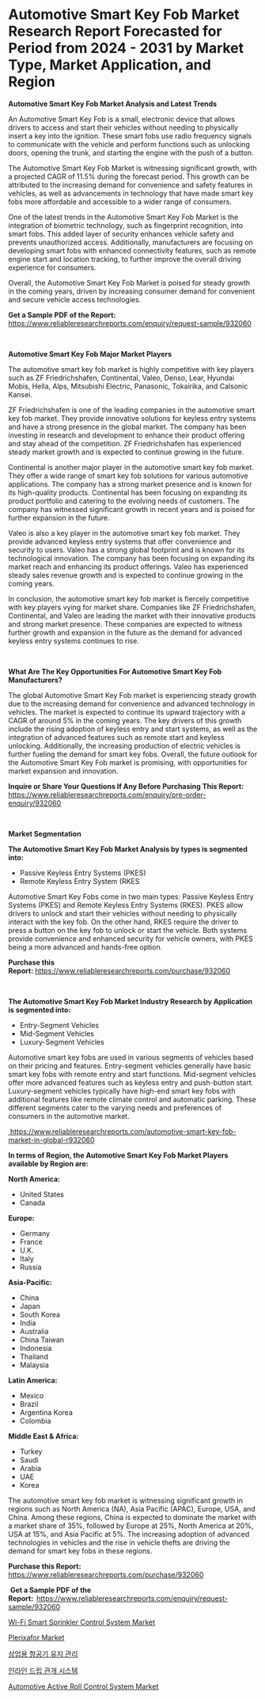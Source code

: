 <p><h1>Automotive Smart Key Fob Market Research Report Forecasted for Period from 2024 -  2031 by Market Type, Market Application, and Region</h1></p><p><strong>Automotive Smart Key Fob Market Analysis and Latest Trends</strong></p>
<p><p>An Automotive Smart Key Fob is a small, electronic device that allows drivers to access and start their vehicles without needing to physically insert a key into the ignition. These smart fobs use radio frequency signals to communicate with the vehicle and perform functions such as unlocking doors, opening the trunk, and starting the engine with the push of a button.</p><p>The Automotive Smart Key Fob Market is witnessing significant growth, with a projected CAGR of 11.5% during the forecast period. This growth can be attributed to the increasing demand for convenience and safety features in vehicles, as well as advancements in technology that have made smart key fobs more affordable and accessible to a wider range of consumers.</p><p>One of the latest trends in the Automotive Smart Key Fob Market is the integration of biometric technology, such as fingerprint recognition, into smart fobs. This added layer of security enhances vehicle safety and prevents unauthorized access. Additionally, manufacturers are focusing on developing smart fobs with enhanced connectivity features, such as remote engine start and location tracking, to further improve the overall driving experience for consumers.</p><p>Overall, the Automotive Smart Key Fob Market is poised for steady growth in the coming years, driven by increasing consumer demand for convenient and secure vehicle access technologies.</p></p>
<p><strong>Get a Sample PDF of the Report:&nbsp;</strong> <a href="https://www.reliableresearchreports.com/enquiry/request-sample/932060">https://www.reliableresearchreports.com/enquiry/request-sample/932060</a></p>
<p>&nbsp;</p>
<p><strong>Automotive Smart Key Fob Major Market Players</strong></p>
<p><p>The automotive smart key fob market is highly competitive with key players such as ZF Friedrichshafen, Continental, Valeo, Denso, Lear, Hyundai Mobis, Hella, Alps, Mitsubishi Electric, Panasonic, Tokairika, and Calsonic Kansei. </p><p>ZF Friedrichshafen is one of the leading companies in the automotive smart key fob market. They provide innovative solutions for keyless entry systems and have a strong presence in the global market. The company has been investing in research and development to enhance their product offering and stay ahead of the competition. ZF Friedrichshafen has experienced steady market growth and is expected to continue growing in the future.</p><p>Continental is another major player in the automotive smart key fob market. They offer a wide range of smart key fob solutions for various automotive applications. The company has a strong market presence and is known for its high-quality products. Continental has been focusing on expanding its product portfolio and catering to the evolving needs of customers. The company has witnessed significant growth in recent years and is poised for further expansion in the future.</p><p>Valeo is also a key player in the automotive smart key fob market. They provide advanced keyless entry systems that offer convenience and security to users. Valeo has a strong global footprint and is known for its technological innovation. The company has been focusing on expanding its market reach and enhancing its product offerings. Valeo has experienced steady sales revenue growth and is expected to continue growing in the coming years.</p><p>In conclusion, the automotive smart key fob market is fiercely competitive with key players vying for market share. Companies like ZF Friedrichshafen, Continental, and Valeo are leading the market with their innovative products and strong market presence. These companies are expected to witness further growth and expansion in the future as the demand for advanced keyless entry systems continues to rise.</p></p>
<p>&nbsp;</p>
<p><strong>What Are The Key Opportunities For Automotive Smart Key Fob Manufacturers?</strong></p>
<p><p>The global Automotive Smart Key Fob market is experiencing steady growth due to the increasing demand for convenience and advanced technology in vehicles. The market is expected to continue its upward trajectory with a CAGR of around 5% in the coming years. The key drivers of this growth include the rising adoption of keyless entry and start systems, as well as the integration of advanced features such as remote start and keyless unlocking. Additionally, the increasing production of electric vehicles is further fueling the demand for smart key fobs. Overall, the future outlook for the Automotive Smart Key Fob market is promising, with opportunities for market expansion and innovation.</p></p>
<p><strong>Inquire or Share Your Questions If Any Before Purchasing This Report:</strong> <a href="https://www.reliableresearchreports.com/enquiry/pre-order-enquiry/932060">https://www.reliableresearchreports.com/enquiry/pre-order-enquiry/932060</a></p>
<p>&nbsp;</p>
<p><strong>Market Segmentation</strong></p>
<p><strong>The Automotive Smart Key Fob Market Analysis by types is segmented into:</strong></p>
<p><ul><li>Passive Keyless Entry Systems (PKES)</li><li>Remote Keyless Entry System (RKES</li></ul></p>
<p><p>Automotive Smart Key Fobs come in two main types: Passive Keyless Entry Systems (PKES) and Remote Keyless Entry Systems (RKES). PKES allow drivers to unlock and start their vehicles without needing to physically interact with the key fob. On the other hand, RKES require the driver to press a button on the key fob to unlock or start the vehicle. Both systems provide convenience and enhanced security for vehicle owners, with PKES being a more advanced and hands-free option.</p></p>
<p><strong>Purchase this Report:&nbsp;</strong><a href="https://www.reliableresearchreports.com/purchase/932060">https://www.reliableresearchreports.com/purchase/932060</a></p>
<p>&nbsp;</p>
<p><strong>The Automotive Smart Key Fob Market Industry Research by Application is segmented into:</strong></p>
<p><ul><li>Entry-Segment Vehicles</li><li>Mid-Segment Vehicles</li><li>Luxury-Segment Vehicles</li></ul></p>
<p><p>Automotive smart key fobs are used in various segments of vehicles based on their pricing and features. Entry-segment vehicles generally have basic smart key fobs with remote entry and start functions. Mid-segment vehicles offer more advanced features such as keyless entry and push-button start. Luxury-segment vehicles typically have high-end smart key fobs with additional features like remote climate control and automatic parking. These different segments cater to the varying needs and preferences of consumers in the automotive market.</p></p>
<p><a href="https://www.reliableresearchreports.com/automotive-smart-key-fob-market-in-global-r932060">&nbsp;https://www.reliableresearchreports.com/automotive-smart-key-fob-market-in-global-r932060</a></p>
<p><strong>In terms of Region, the Automotive Smart Key Fob Market Players available by Region are:</strong></p>
<p>
    <p> <strong> North America: </strong>
        <ul>
            <li>United States</li>
            <li>Canada</li>
        </ul>
        </p> 
    <p> <strong> Europe: </strong>
        <ul>
            <li>Germany</li>
            <li>France</li>
            <li>U.K.</li>
            <li>Italy</li>
            <li>Russia</li>
        </ul>
        </p> 
    <p> <strong> Asia-Pacific: </strong>
        <ul>
            <li>China</li>
            <li>Japan</li>
            <li>South Korea</li>
            <li>India</li>
            <li>Australia</li>
            <li>China Taiwan</li>
            <li>Indonesia</li>
            <li>Thailand</li>
            <li>Malaysia</li>
        </ul>
        </p> 
    <p> <strong> Latin America: </strong>
        <ul>
            <li>Mexico</li>
            <li>Brazil</li>
            <li>Argentina Korea</li>
            <li>Colombia</li>
        </ul>
        </p> 
    <p> <strong> Middle East & Africa: </strong>
        <ul>
            <li>Turkey</li>
            <li>Saudi</li>
            <li>Arabia</li>
            <li>UAE</li>
            <li>Korea</li>
        </ul>
    </p>
    </p>
<p><p>The automotive smart key fob market is witnessing significant growth in regions such as North America (NA), Asia Pacific (APAC), Europe, USA, and China. Among these regions, China is expected to dominate the market with a market share of 35%, followed by Europe at 25%, North America at 20%, USA at 15%, and Asia Pacific at 5%. The increasing adoption of advanced technologies in vehicles and the rise in vehicle thefts are driving the demand for smart key fobs in these regions.</p></p>
<p><strong>Purchase this Report: </strong><a href="https://www.reliableresearchreports.com/purchase/932060">https://www.reliableresearchreports.com/purchase/932060</a></p>
<p>&nbsp;<strong>Get a Sample PDF of the Report:&nbsp;&nbsp;</strong><a href="https://www.reliableresearchreports.com/enquiry/request-sample/932060">https://www.reliableresearchreports.com/enquiry/request-sample/932060</a></p>
<p><strong></strong></p>
<p><p><a href="https://github.com/santosh758595/Market-Research-Report-List-6/blob/main/wi-fi-smart-sprinkler-control-system-market.md">Wi-Fi Smart Sprinkler Control System Market</a></p><p><a href="https://medium.com/@nguyenthithuyduong355/global-plerixafor-industry-research-report-competitive-landscape-market-size-regional-status-and-ffaf48e09d51">Plerixafor Market</a></p><p><a href="https://medium.com/@staceyhilll73/%EC%83%81%EC%97%85-%ED%95%AD%EA%B3%B5%EA%B8%B0-%EC%9C%A0%EC%A7%80-%EB%B3%B4%EC%88%98-%EC%8B%9C%EC%9E%A5-%EA%B0%9C%EC%9A%94-2024%EB%85%84%EB%B6%80%ED%84%B0-2031%EB%85%84%EA%B9%8C%EC%A7%80%EC%9D%98-%EA%B8%80%EB%A1%9C%EB%B2%8C-%EC%8B%9C%EC%9E%A5-%EB%8F%99%ED%96%A5-%EB%B0%8F-%EC%A0%84%EB%A7%9D-b46aa36b4f43">상업용 항공기 유지 관리</a></p><p><a href="https://medium.com/@marielesch2023/%EA%B8%80%EB%A1%9C%EB%B2%8C-%EC%9D%B8%EB%9D%BC%EC%9D%B8-%EB%94%94%ED%94%84-%EB%B0%A9%EC%A0%95%EC%8B%9D-%EC%8B%9C%EC%8A%A4%ED%85%9C-%EC%8B%9C%EC%9E%A5-%EB%B2%94%EC%9C%84%EC%99%80-2024%EB%85%84%EB%B6%80%ED%84%B0-2031%EB%85%84%EA%B9%8C%EC%A7%80-%EC%98%88%EC%83%81%EB%90%98%EB%8A%94-%EB%B9%A0%EB%A5%B4%EA%B2%8C-%EC%84%B1%EC%9E%A5%ED%95%98%EB%8A%94-14-5-cagr%EC%97%90-%EB%8C%80%ED%95%9C-%EC%8B%AC%EC%B8%B5-%EB%B6%84%EC%84%9D-ff3db269e6f8">인라인 드립 관개 시스템</a></p><p><a href="https://github.com/elizabethdagraca/Market-Research-Report-List-4/blob/main/automotive-active-roll-control-system-market.md">Automotive Active Roll Control System Market</a></p></p>